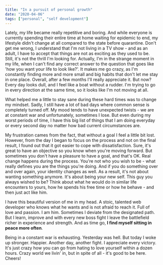 ```yaml
---
title: "In a pursuit of personal growth"
date: "2020-04-06"
tags: ["personal", "self development"]
---
```


Lately, my life became really repetitive and boring. And while everyone is currently spending their entire time at home waiting for epidemic to end, my lifestyle didn't change at all compared to the state before quarantine. Don't get me wrong, I understand that I'm not living in a TV show - and as an adult, I have to accept that things are not as exciting as they used to be. Still, it's not the thrill I'm looking for. Actually, I'm in the strange moment in my life, when I can't find any correct answer to the question that goes like 'how you want your life to look like?'. It makes me go crazy, as I'm constantly finding more and more small and big habits that don't let me stay in one place. Overall, after a few months I'll really appreciate it. But now? Every day looks dull, and I feel like a boat without a rudder. I'm trying to go in every direction at the same time, so it looks like I'm not moving at all.

What helped me a little to stay sane during these hard times was to change my mindset. Sadly, I still have a lot of bad days where common sense is completely turned off. My mood tends to have unexpected twists - we are at constant war and unfortunately, sometimes I lose. But even during my worst periods of time, I have this big list of things that I am doing everyday or every second day no matter how bad current circumstances are.

My frustration cames from the fact, that without a goal I feel a little bit lost. However, from the day I began to focus on the process and not on the final result, I found out that it got easier to cope with dissatisfaction. Sure, it's great to have an objective so you know when you're moving forward. But sometimes you don't have a pleasure to have a goal, and that's OK. Real change happens during the process. You're not who you wish to be - what really defines you are the things you're doing. And if you do something over and over again, your identity changes as well. As a result, it's not about wanting something anymore. It's about being your new self. This guy you always wished to be? Think about what he would do in similar life encounters to yours, how he spends his free time or how he behave - and then just act like him.

I have this beautiful version of me in my head. A stoic, talented web developer who knows what he wants and is not afraid to reach it. Full of love and passion. I am him. Sometimes I deviate from the designated path. But I learn, improve and with every new boss fight I leave the battlefield richer in experience and strength. And as time go, **I find myself sitting in peace more often**.

Being in a constant war is exhausting. Yesterday was hell. But today I woke up stronger. Happier. Another day, another fight. I appreciate every victory. It's just crazy how you can go from hating to love yourself within a dozen hours. Crazy world we livin' in, but in spite of all - it's good to be here. Cheers!